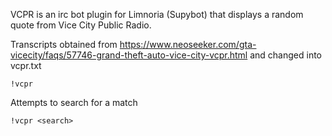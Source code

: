 VCPR is an irc bot plugin for Limnoria (Supybot) that displays a random quote from Vice City Public Radio.

Transcripts obtained from https://www.neoseeker.com/gta-vicecity/faqs/57746-grand-theft-auto-vice-city-vcpr.html and changed into vcpr.txt

```
!vcpr
```
Attempts to search for a match
```
!vcpr <search>
```
